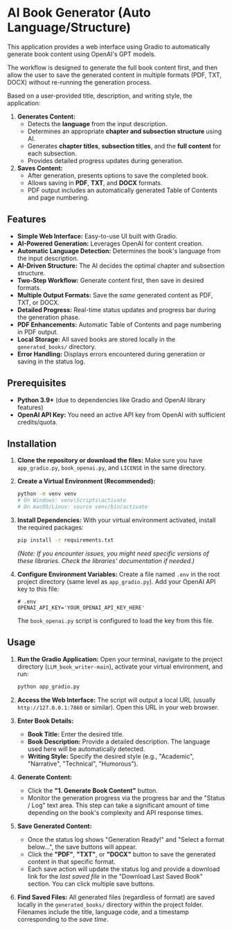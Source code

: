 # AI Book Generator (Auto Language/Structure)

This application provides a web interface using Gradio to automatically generate book content using OpenAI's GPT models.

The workflow is designed to generate the full book content first, and then allow the user to save the generated content in multiple formats (PDF, TXT, DOCX) without re-running the generation process.

Based on a user-provided title, description, and writing style, the application:

1.  **Generates Content:**
    * Detects the **language** from the input description.
    * Determines an appropriate **chapter and subsection structure** using AI.
    * Generates **chapter titles**, **subsection titles**, and the **full content** for each subsection.
    * Provides detailed progress updates during generation.
2.  **Saves Content:**
    * After generation, presents options to save the completed book.
    * Allows saving in **PDF**, **TXT**, and **DOCX** formats.
    * PDF output includes an automatically generated Table of Contents and page numbering.

## Features

* **Simple Web Interface:** Easy-to-use UI built with Gradio.
* **AI-Powered Generation:** Leverages OpenAI for content creation.
* **Automatic Language Detection:** Determines the book's language from the input description.
* **AI-Driven Structure:** The AI decides the optimal chapter and subsection structure.
* **Two-Step Workflow:** Generate content first, then save in desired formats.
* **Multiple Output Formats:** Save the *same* generated content as PDF, TXT, or DOCX.
* **Detailed Progress:** Real-time status updates and progress bar during the generation phase.
* **PDF Enhancements:** Automatic Table of Contents and page numbering in PDF output.
* **Local Storage:** All saved books are stored locally in the `generated_books/` directory.
* **Error Handling:** Displays errors encountered during generation or saving in the status log.

## Prerequisites

* **Python 3.9+** (due to dependencies like Gradio and OpenAI library features)
* **OpenAI API Key:** You need an active API key from OpenAI with sufficient credits/quota.

## Installation

1.  **Clone the repository or download the files:**
    Make sure you have `app_gradio.py`, `book_openai.py`, and `LICENSE` in the same directory.

2.  **Create a Virtual Environment (Recommended):**
    ```bash
    python -m venv venv
    # On Windows: venv\Scripts\activate
    # On macOS/Linux: source venv/bin/activate
    ```

3.  **Install Dependencies:**
    With your virtual environment activated, install the required packages:
    ```bash
    pip install -r requirements.txt
    ```
    *(Note: If you encounter issues, you might need specific versions of these libraries. Check the libraries' documentation if needed.)*

4.  **Configure Environment Variables:**
    Create a file named `.env` in the root project directory (same level as `app_gradio.py`). Add your OpenAI API key to this file:
    ```env
    # .env
    OPENAI_API_KEY='YOUR_OPENAI_API_KEY_HERE'
    ```
    The `book_openai.py` script is configured to load the key from this file.

## Usage

1.  **Run the Gradio Application:**
    Open your terminal, navigate to the project directory (`LLM_book_writer-main`), activate your virtual environment, and run:
    ```bash
    python app_gradio.py
    ```

2.  **Access the Web Interface:**
    The script will output a local URL (usually `http://127.0.0.1:7860` or similar). Open this URL in your web browser.

3.  **Enter Book Details:**
    * **Book Title:** Enter the desired title.
    * **Book Description:** Provide a detailed description. The language used here will be automatically detected.
    * **Writing Style:** Specify the desired style (e.g., "Academic", "Narrative", "Technical", "Humorous").

4.  **Generate Content:**
    * Click the **"1. Generate Book Content"** button.
    * Monitor the generation progress via the progress bar and the "Status / Log" text area. This step can take a significant amount of time depending on the book's complexity and API response times.

5.  **Save Generated Content:**
    * Once the status log shows "Generation Ready!" and "Select a format below...", the save buttons will appear.
    * Click the **"PDF"**, **"TXT"**, or **"DOCX"** button to save the generated content in that specific format.
    * Each save action will update the status log and provide a download link for the *last saved file* in the "Download Last Saved Book" section. You can click multiple save buttons.

6.  **Find Saved Files:**
    All generated files (regardless of format) are saved locally in the `generated_books/` directory within the project folder. Filenames include the title, language code, and a timestamp corresponding to the *save time*.

